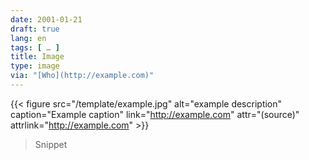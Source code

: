 ```yaml
---
date: 2001-01-21
draft: true
lang: en
tags: [ … ]
title: Image
type: image
via: "[Who](http://example.com)"
---
```


{{< figure src="/template/example.jpg" alt="example description" caption="Example caption" link="http://example.com" attr="(source)" attrlink="http://example.com" >}}

> Snippet

